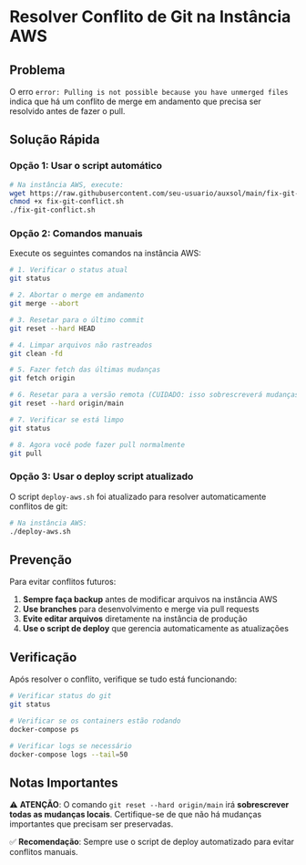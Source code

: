 # Resolver Conflito de Git na Instância AWS

## Problema
O erro `error: Pulling is not possible because you have unmerged files` indica que há um conflito de merge em andamento que precisa ser resolvido antes de fazer o pull.

## Solução Rápida

### Opção 1: Usar o script automático
```bash
# Na instância AWS, execute:
wget https://raw.githubusercontent.com/seu-usuario/auxsol/main/fix-git-conflict.sh
chmod +x fix-git-conflict.sh
./fix-git-conflict.sh
```

### Opção 2: Comandos manuais
Execute os seguintes comandos na instância AWS:

```bash
# 1. Verificar o status atual
git status

# 2. Abortar o merge em andamento
git merge --abort

# 3. Resetar para o último commit
git reset --hard HEAD

# 4. Limpar arquivos não rastreados
git clean -fd

# 5. Fazer fetch das últimas mudanças
git fetch origin

# 6. Resetar para a versão remota (CUIDADO: isso sobrescreverá mudanças locais)
git reset --hard origin/main

# 7. Verificar se está limpo
git status

# 8. Agora você pode fazer pull normalmente
git pull
```

### Opção 3: Usar o deploy script atualizado
O script `deploy-aws.sh` foi atualizado para resolver automaticamente conflitos de git:

```bash
# Na instância AWS:
./deploy-aws.sh
```

## Prevenção

Para evitar conflitos futuros:

1. **Sempre faça backup** antes de modificar arquivos na instância AWS
2. **Use branches** para desenvolvimento e merge via pull requests
3. **Evite editar arquivos** diretamente na instância de produção
4. **Use o script de deploy** que gerencia automaticamente as atualizações

## Verificação

Após resolver o conflito, verifique se tudo está funcionando:

```bash
# Verificar status do git
git status

# Verificar se os containers estão rodando
docker-compose ps

# Verificar logs se necessário
docker-compose logs --tail=50
```

## Notas Importantes

⚠️ **ATENÇÃO**: O comando `git reset --hard origin/main` irá **sobrescrever todas as mudanças locais**. Certifique-se de que não há mudanças importantes que precisam ser preservadas.

✅ **Recomendação**: Sempre use o script de deploy automatizado para evitar conflitos manuais.